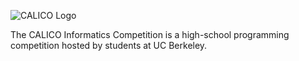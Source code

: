 ![CALICO Logo](https://calico.berkeley.edu/images/banner/blocks.png)

The CALICO Informatics Competition is a high-school programming competition hosted by students at UC Berkeley.

